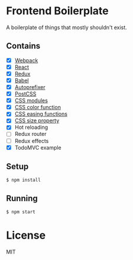 
# Frontend Boilerplate

A boilerplate of things that mostly shouldn't exist.

## Contains

- [x] [Webpack](https://webpack.github.io)
- [x] [React](https://facebook.github.io/react/)
- [x] [Redux](https://github.com/rackt/redux)
- [x] [Babel](https://babeljs.io/)
- [x] [Autoprefixer](https://github.com/postcss/autoprefixer)
- [x] [PostCSS](https://github.com/postcss/postcss)
- [x] [CSS modules](https://github.com/outpunk/postcss-modules)
- [x] [CSS color function](https://github.com/postcss/postcss-color-function)
- [x] [CSS easing functions](https://github.com/postcss/postcss-easings)
- [x] [CSS size property](https://github.com/postcss/postcss-size)
- [x] Hot reloading
- [ ] Redux router
- [ ] Redux effects
- [x] TodoMVC example

## Setup

```
$ npm install
```

## Running

```
$ npm start
```

# License

MIT